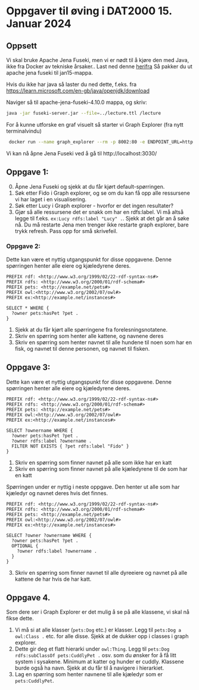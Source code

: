 # Oppgaver til øving i DAT2000 15. Januar 2024
## Oppsett
Vi skal bruke Apache Jena Fuseki, men vi er nødt til å kjøre den med Java, ikke fra Docker av tekniske årsaker..
Last ned denne [herifra](https://dlcdn.apache.org/jena/binaries/apache-jena-fuseki-4.10.0.zip)
Så pakker du ut apache jena fuseki til jan15-mappa.

Hvis du ikke har java så laster du ned dette, f.eks. fra https://learn.microsoft.com/en-gb/java/openjdk/download 

Naviger så til apache-jena-fuseki-4.10.0 mappa, og skriv:
```bash
java -jar fuseki-server.jar --file=../lecture.ttl /lecture
```

For å kunne utforske en graf visuelt så starter vi Graph Explorer (fra nytt terminalvindu)
```bash
 docker run --name graph_explorer --rm -p 8002:80 -e ENDPOINT_URL=http://localhost:3030/lecture/query -e LUCENE_SEARCH=no aksw/ontodia
 ```

Vi kan nå åpne Jena Fuseki ved å gå til http://localhost:3030/


## Oppgave 1:
0. Åpne Jena Fuseki og sjekk at du får kjørt default-spørringen. 
1. Søk etter Fido i Graph explorer, og se om du kan få opp alle ressursene vi har laget i en visualisering.
2. Søk etter Lucy i Graph explorer - hvorfor er det ingen resultater?
3. Gjør så alle ressursene det er snakk om har en rdfs:label. Vi må altså legge til f.eks. `ex:Lucy rdfs:label "Lucy" .`. Sjekk at det går an å søke nå. Du må restarte Jena men trenger ikke restarte graph explorer, bare trykk refresh. Pass opp for små skrivefeil.

### Oppgave 2:
Dette kan være et nyttig utgangspunkt for disse oppgavene.
Denne spørringen henter alle eiere og kjæledyrene deres.
```
PREFIX rdf: <http://www.w3.org/1999/02/22-rdf-syntax-ns#>
PREFIX rdfs: <http://www.w3.org/2000/01/rdf-schema#>
PREFIX pets: <http://example.net/pets#>
PREFIX owl:<http://www.w3.org/2002/07/owl#> 
PREFIX ex:<http://example.net/instances#>

SELECT * WHERE {
  ?owner pets:hasPet ?pet .
} 
```
1. Sjekk at du får kjørt alle spørringene fra forelesningsnotatene. 
2. Skriv en spørring som henter alle kattene, og navnene deres
3. Skriv en spørring som henter navnet til alle hundene til noen som har en fisk, og navnet til denne personen, og navnet til fisken. 

## Oppgave 3:
Dette kan være et nyttig utgangspunkt for disse oppgavene.
Denne spørringen henter alle eiere og kjæledyrene deres.
```
PREFIX rdf: <http://www.w3.org/1999/02/22-rdf-syntax-ns#>
PREFIX rdfs: <http://www.w3.org/2000/01/rdf-schema#>
PREFIX pets: <http://example.net/pets#>
PREFIX owl:<http://www.w3.org/2002/07/owl#> 
PREFIX ex:<http://example.net/instances#>

SELECT ?ownername WHERE {
  ?owner pets:hasPet ?pet .
  ?owner rdfs:label ?ownername .
  FILTER NOT EXISTS { ?pet rdfs:label "Fido" }
} 
```
1. Skriv en spørring som finner navnet på alle som ikke har en katt
2. Skriv en spørring som finner navnet på alle kjæledyrene til de som har en katt

Spørringen under er nyttig i neste oppgave.
Den henter ut alle som har kjæledyr og navnet deres hvis det finnes. 
```
PREFIX rdf: <http://www.w3.org/1999/02/22-rdf-syntax-ns#>
PREFIX rdfs: <http://www.w3.org/2000/01/rdf-schema#>
PREFIX pets: <http://example.net/pets#>
PREFIX owl:<http://www.w3.org/2002/07/owl#> 
PREFIX ex:<http://example.net/instances#>

SELECT ?owner ?ownername WHERE {
  ?owner pets:hasPet ?pet .
  OPTIONAL {
    ?owner rdfs:label ?ownername .
  }
} 
```
3. Skriv en spørring som finner navnet til alle dyreeiere og navnet på alle kattene de har hvis de har katt.

## Oppgave 4. 
Som dere ser i Graph Explorer er det mulig å se på alle klassene, vi skal nå fikse dette.
1. Vi må si at alle klasser (`pets:Dog` etc.) er klasser. Legg til `pets:Dog a owl:Class .` etc. for alle disse. Sjekk at de dukker opp i classes i graph explorer.
2. Dette gir deg et flatt hierarki under `owl:Thing`. Legg til `pets:Dog rdfs:subClassOf pets:CuddlyPet .` osv. som du ønsker for å få litt system i sysakene. Minimum at katter og hunder er cuddly. Klassene burde også ha navn. Sjekk at du får til å navigere i hierarkiet. 
3. Lag en spørring som henter navnene til alle kjæledyr som er `pets:CuddlyPet`.


